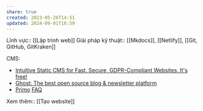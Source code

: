 ```yaml
---
share: true
created: 2023-05-26T14:51
updated: 2024-09-01T16:59
---
```

Lĩnh vực:: [[Lập trình web]]
Giải pháp kỹ thuật:: [[Mkdocs]], [[Netlify]], [[Git, GitHub, GitKraken]]

CMS:
- [Intuitive Static CMS for Fast, Secure, GDPR-Compliant Websites. It's free!](https://getpublii.com/)
- [Ghost: The best open source blog & newsletter platform](https://ghost.org/)
- [Primo](https://primo.so/)
[FAQ](https://getpublii.com/faq/)

Xem thêm:: [[Tạo website]]